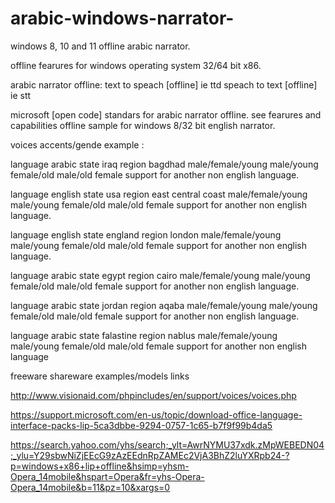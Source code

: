 # arabic-windows-narrator-
windows 8, 10 and 11 offline arabic narrator.

offline fearures for windows operating system
32/64 bit x86.

arabic narrator offline:
text to speach [offline] ie ttd
speach to text [offline] ie stt

microsoft [open code] standars for arabic narrator offline.
see fearures and capabilities offline sample
for windows 8/32 bit english narrator.


voices accents/gende
example :

language arabic state iraq region bagdhad 
male/female/young male/young female/old male/old female
support for another non english language.


language english state usa region east central coast
male/female/young male/young female/old male/old female
support for another non english language.

language english state england region london
male/female/young male/young female/old male/old female
support for another non english language.

language arabic state egypt region cairo
male/female/young male/young female/old male/old female
support for another non english language.

language arabic state jordan region aqaba
male/female/young male/young female/old male/old female
support for another non english language.


language arabic state falastine region nablus
male/female/young male/young female/old male/old female
support for another non english language


freeware shareware examples/models links

http://www.visionaid.com/phpincludes/en/support/voices/voices.php

https://support.microsoft.com/en-us/topic/download-office-language-interface-packs-lip-5ca3dbbe-9294-0757-1c65-b7f9f99b4da5

https://search.yahoo.com/yhs/search;_ylt=AwrNYMU37xdk.zMpWEBEDN04;_ylu=Y29sbwNiZjEEcG9zAzEEdnRpZAMEc2VjA3BhZ2luYXRpb24-?p=windows+x86+lip+offline&hsimp=yhsm-Opera_14mobile&hspart=Opera&fr=yhs-Opera-Opera_14mobile&b=11&pz=10&xargs=0


